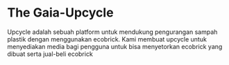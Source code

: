 # The Gaia-Upcycle
Upcycle adalah sebuah platform untuk mendukung pengurangan sampah plastik dengan menggunakan ecobrick. Kami membuat upcycle untuk menyediakan media bagi pengguna untuk bisa menyetorkan ecobrick yang dibuat serta jual-beli ecobrick
